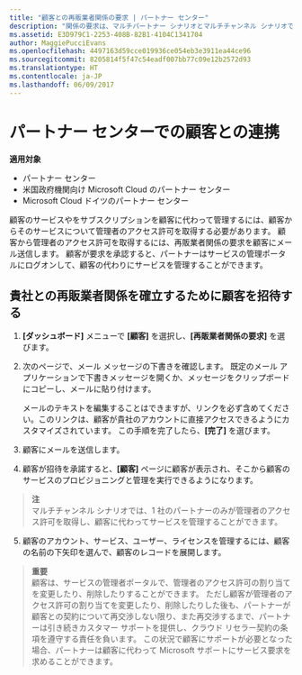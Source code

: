 ```yaml
---
title: "顧客との再販業者関係の要求 | パートナー センター"
description: "関係の要求は、マルチパートナー シナリオとマルチチャンネル シナリオで使用されます。 また、パートナーの代理管理者特権が顧客によって削除され、パートナーがプロビジョニングやサポートを提供するために、管理者特権を復元する必要がある場合にも使用できます。"
ms.assetid: E3D979C1-2253-408B-82B1-4104C1341704
author: MaggiePucciEvans
ms.openlocfilehash: 4497163d59cce019936ce054eb3e3911ea44ce96
ms.sourcegitcommit: 8205814f5f47c54eadf007bb77c09e12b2572d93
ms.translationtype: HT
ms.contentlocale: ja-JP
ms.lasthandoff: 06/09/2017
---
```

# <a name="connect-with-customers-in-partner-center"></a>パートナー センターでの顧客との連携

**適用対象**

-  パートナー センター
-  米国政府機関向け Microsoft Cloud のパートナー センター
-  Microsoft Cloud ドイツのパートナー センター

顧客のサービスやをサブスクリプションを顧客に代わって管理するには、顧客からそのサービスについて管理者のアクセス許可を取得する必要があります。 顧客から管理者のアクセス許可を取得するには、再販業者関係の要求を顧客にメール送信します。 顧客が要求を承認すると、パートナーはサービスの管理ポータルにログオンして、顧客の代わりにサービスを管理することができます。 

## <a name="invite-a-customer-to-establish-a-reseller-relationship-with-you"></a>貴社との再販業者関係を確立するために顧客を招待する

1.  **[ダッシュボード]** メニューで **[顧客]** を選択し、**[再販業者関係の要求]** を選びます。

2.  次のページで、メール メッセージの下書きを確認します。 既定のメール アプリケーションで下書きメッセージを開くか、メッセージをクリップボードにコピーし、メールに貼り付けます。 

    メールのテキストを編集することはできますが、リンクを必ず含めてください。このリンクは、顧客が貴社のアカウントに直接アクセスできるようにカスタマイズされています。 この手順を完了したら、**[完了]** を選びます。

3.  顧客にメールを送信します。

4.  顧客が招待を承諾すると、**[顧客]** ページに顧客が表示され、そこから顧客のサービスのプロビジョニングと管理を実行できるようになります。

 >**注**<br>
    マルチチャンネル シナリオでは、1 社のパートナーのみが管理者のアクセス許可を取得し、顧客に代わってサービスを管理することができます。 

5.  顧客のアカウント、サービス、ユーザー、ライセンスを管理するには、顧客の名前の下矢印を選んで、顧客のレコードを展開します。


>**重要**<br>
顧客は、サービスの管理者ポータルで、管理者のアクセス許可の割り当てを変更したり、削除したりすることができます。 ただし顧客が管理者のアクセス許可の割り当てを変更したり、削除したりした後も、パートナーが顧客との契約について再交渉しない限り、また再交渉するまで、パートナーは引き続きカスタマー サポートを提供し、クラウド リセラー契約の条項を遵守する責任を負います。 この状況で顧客にサポートが必要となった場合、パートナーは顧客に代わって Microsoft サポートにサービス要求を求めることができます。





 

 



